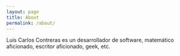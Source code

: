 ```yaml
---
layout: page
title: About
permalink: /about/
---
```


Luis Carlos Contreras es un desarrollador de software, matemático aficionado, escritor aficionado, geek, etc.